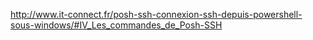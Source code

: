 <http://www.it-connect.fr/posh-ssh-connexion-ssh-depuis-powershell-sous-windows/#IV_Les_commandes_de_Posh-SSH>
